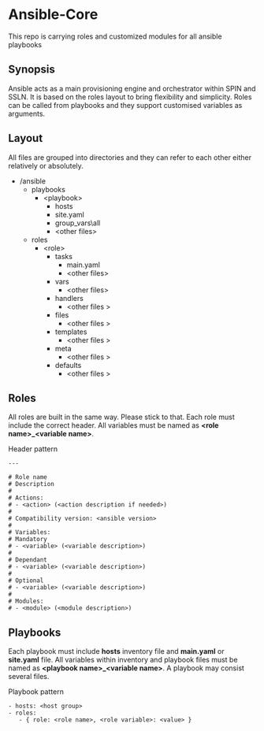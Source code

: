 # Ansible-Core
This repo is carrying roles and customized modules for all ansible playbooks

## Synopsis
Ansible acts as a main provisioning engine and orchestrator within SPIN and SSLN. It is based on the roles layout to bring flexibility and simplicity. Roles can be called from playbooks and they support customised variables as arguments.

## Layout
All files are grouped into directories and they can refer to each other either relatively or absolutely.

* /ansible
  * playbooks
    - \<playbook\>
      - hosts
      - site.yaml
      - group_vars\all
      - \<other files\>
  * roles
    - \<role\>
      - tasks
        - main.yaml
        - \<other files\>
      - vars
        - \<other files\>
      - handlers
        - \<other files \>
      - files
        - \<other files \>
      - templates
        - \<other files \>
      - meta
        - \<other files \>
      - defaults
        - \<other files \>

## Roles
All roles are built in the same way. Please stick to that. Each role must include the correct header. All variables must be named as <b>\<role name\>\_\<variable name\></b>.

Header pattern
```
---

# Role name
# Description
#
# Actions:
# - <action> (<action description if needed>)
#
# Compatibility version: <ansible version>
#
# Variables:
# Mandatory
# - <variable> (<variable description>)
#
# Dependant
# - <variable> (<variable description>)
#
# Optional
# - <variable> (<variable description>)
#
# Modules:
# - <module> (<module description>)
```

## Playbooks
Each playbook must include <b>hosts</b> inventory file and <b>main.yaml</b> or <b>site.yaml</b> file. All variables within inventory and playbook files must be named as <b>\<playbook name\>\_\<variable name\></b>. A playbook may consist several files.

Playbook pattern
```
- hosts: <host group>
- roles:
   - { role: <role name>, <role variable>: <value> }
```

